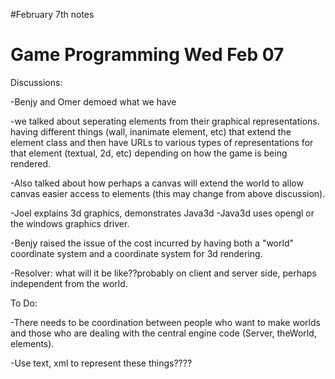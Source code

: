 #February 7th notes


# Game Programming Wed Feb 07 #


Discussions:

-Benjy and Omer demoed what we have

-we talked about seperating elements from their graphical representations.
having different things (wall, inanimate element, etc) that extend the element class and then have URLs to various types of representations for that element (textual, 2d, etc) depending on how the game is being rendered.

-Also talked about how perhaps a canvas will extend the world to allow canvas easier access to elements (this may change from above discussion).

-Joel explains 3d graphics, demonstrates Java3d
-Java3d uses opengl or the windows graphics driver.

-Benjy raised the issue of the cost incurred by having both a "world" coordinate system and a coordinate system for 3d rendering.

-Resolver: what will it be like??probably on client and server side, perhaps independent from the world.

To Do:

-There needs to be coordination between people who want to make worlds and those who are dealing with the central engine code (Server, theWorld, elements).

-Use text, xml to represent these things????